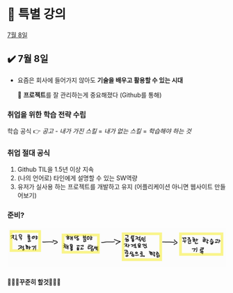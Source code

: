 # 📝 특별 강의

[7월 8일](#7월-8일)



## ✔️ 7월 8일

- 요즘은 회사에 들어가지 않아도 **기술을 배우고 활용할 수 있는 시대**

  📌 **프로젝트**를 잘 관리하는게 중요해졌다 (Github를 통해)



### 취업을 위한 학습 전략 수립

학습 공식 👉 *공고*  -  *내가 가진 스킬*  =  *내가 없는 스킬*  =  *학습해야 하는 것*



### 취업 절대 공식

1. Github TIL을 1.5년 이상 지속
2. (나의 언어로) 타인에게 설명할 수 있는 SW역량
3. 유저가 실사용 하는 프로젝트를 개발하고 유지 (어플리케이션 아니면 웹사이트 만들어보기)



### 준비?

![extra](extra_lecture.assets/extra.png)



#### 🚨🚨🚨**꾸준히 할것**🚨🚨🚨



